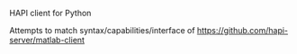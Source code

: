 HAPI client for Python

Attempts to match syntax/capabilities/interface of https://github.com/hapi-server/matlab-client